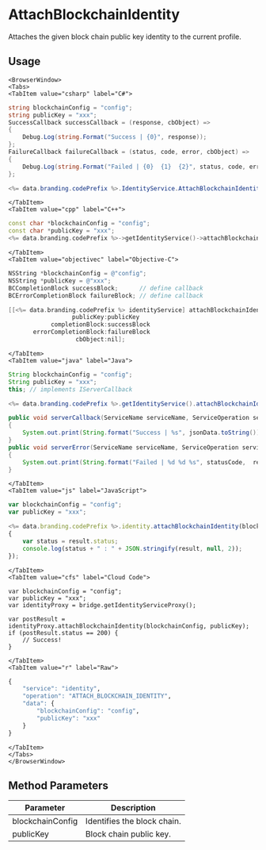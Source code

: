 # AttachBlockchainIdentity

Attaches the given block chain public key identity to the current profile.

<PartialServop service_name="identity" operation_name="ATTACH_BLOCKCHAIN_IDENTITY" />

## Usage

```mdx-code-block
<BrowserWindow>
<Tabs>
<TabItem value="csharp" label="C#">
```

```csharp
string blockchainConfig = "config";
string publicKey = "xxx";
SuccessCallback successCallback = (response, cbObject) =>
{
    Debug.Log(string.Format("Success | {0}", response));
};
FailureCallback failureCallback = (status, code, error, cbObject) =>
{
    Debug.Log(string.Format("Failed | {0}  {1}  {2}", status, code, error));
};

<%= data.branding.codePrefix %>.IdentityService.AttachBlockchainIdentity(blockchainConfig, publicKey, successCallback, failureCallback);
```

```mdx-code-block
</TabItem>
<TabItem value="cpp" label="C++">
```

```cpp
const char *blockchainConfig = "config";
const char *publicKey = "xxx";
<%= data.branding.codePrefix %>->getIdentityService()->attachBlockchainIdentity(blockchainConfig, publicKey, this);
```

```mdx-code-block
</TabItem>
<TabItem value="objectivec" label="Objective-C">
```

```objectivec
NSString *blockchainConfig = @"config";
NSString *publicKey = @"xxx";
BCCompletionBlock successBlock;      // define callback
BCErrorCompletionBlock failureBlock; // define callback

[[<%= data.branding.codePrefix %> identityService] attachBlockchainIdentity:blockchainConfig
                  publicKey:publicKey
            completionBlock:successBlock
       errorCompletionBlock:failureBlock
                   cbObject:nil];
```

```mdx-code-block
</TabItem>
<TabItem value="java" label="Java">
```

```java
String blockchainConfig = "config";
String publicKey = "xxx";
this; // implements IServerCallback

<%= data.branding.codePrefix %>.getIdentityService().attachBlockchainIdentity(blockchainConfig, publicKey, this);

public void serverCallback(ServiceName serviceName, ServiceOperation serviceOperation, JSONObject jsonData)
{
    System.out.print(String.format("Success | %s", jsonData.toString()));
}
public void serverError(ServiceName serviceName, ServiceOperation serviceOperation, int statusCode, int reasonCode, String jsonError)
{
    System.out.print(String.format("Failed | %d %d %s", statusCode,  reasonCode, jsonError.toString()));
}
```

```mdx-code-block
</TabItem>
<TabItem value="js" label="JavaScript">
```

```javascript
var blockchainConfig = "config";
var publicKey = "xxx";

<%= data.branding.codePrefix %>.identity.attachBlockchainIdentity(blockchainConfig, publicKey, result =>
{
    var status = result.status;
    console.log(status + " : " + JSON.stringify(result, null, 2));
});
```

```mdx-code-block
</TabItem>
<TabItem value="cfs" label="Cloud Code">
```

```cfscript
var blockchainConfig = "config";
var publicKey = "xxx";
var identityProxy = bridge.getIdentityServiceProxy();

var postResult = identityProxy.attachBlockchainIdentity(blockchainConfig, publicKey);
if (postResult.status == 200) {
    // Success!
}
```

```mdx-code-block
</TabItem>
<TabItem value="r" label="Raw">
```

```r
{
	"service": "identity",
	"operation": "ATTACH_BLOCKCHAIN_IDENTITY",
	"data": {
		"blockchainConfig": "config",
		"publicKey": "xxx"
	}
}
```

```mdx-code-block
</TabItem>
</Tabs>
</BrowserWindow>
```

## Method Parameters
Parameter | Description
--------- | -----------
blockchainConfig | Identifies the block chain. 
publicKey | Block chain public key. 


